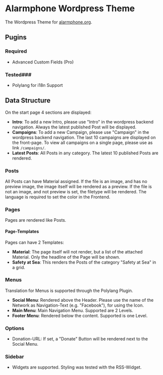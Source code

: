 # Alarmphone Wordpress Theme #
The Wordpress Theme for [alarmphone.org](http://alarmphone.org/).

## Pugins ##

### Required ###
- Advanced Custom Fields (Pro)

### Tested###
- Polylang for i18n Support

## Data Structure ##
On the start page 4 sections are displayed:
- **Intro**: To add a new Intro, please use "Intro" in the wordpress backend navigation. Always the latest published Post will be displayed.
- **Campaigns**: To add a new Campaign, please use "Campaign" in the wordpress backend navigation. The last 10 campaigns are displayed on the front-page. To view all campaigns on a single page, please use as link ``/campaigns/``.
- **Latest Posts**: All Posts in any category. The latest 10 published Posts are rendered.

### Posts ###
All Posts can have Material assigned. If the file is an image, and has no preview image, the image itself will be rendered as a preview. If the file is not an image, and not preview is set, the filetype will be rendered. The language is required to set the color in the Frontend.

### Pages ###
Pages are rendered like Posts.

#### Page-Templates ####
Pages can have 2 Templates:
- **Material**: The page itself will not render, but a list of the attached Material. Only the headline of the Page will be shown.
- **Safety at Sea**: This renders the Posts of the category "Safety at Sea" in a grid.

### Menus ###
Translation for Menus is supported through the Polylang Plugin.

- **Social Menu**: Rendered above the Header. Please use the name of the Network as Navigation-Text (e.g. "Facebook"), for using the Icon.
- **Main Menu**: Main Navigation Menu. Supported are 2 Levels.
- **Footer Menu**: Rendered below the content. Supported is one Level.

### Options ###
- Donation-URL: If set, a "Donate" Button will be rendered next to the Social Menu.

### Sidebar ###
- Widgets are supported. Styling was tested with the RSS-Widget.
